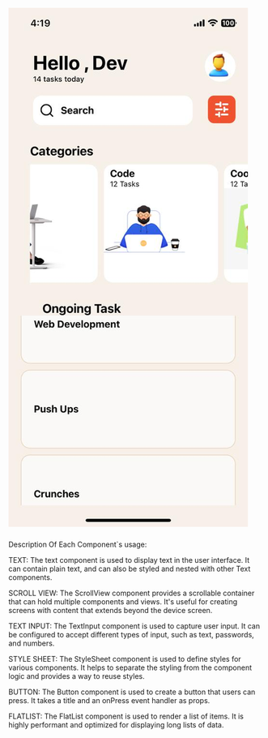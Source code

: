 #
# ![screenshot](screenshot.jpg)


Description Of Each Component`s usage:

TEXT: The text component is used to display text in the user interface. It can contain plain text, and can also be styled and nested with other Text components.

SCROLL VIEW: The ScrollView component provides a scrollable container that can hold multiple components and views. It's useful for creating screens with content that extends beyond the device screen.

TEXT INPUT: The TextInput component is used to capture user input. It can be configured to accept different types of input, such as text, passwords, and numbers.

STYLE SHEET: The StyleSheet component is used to define styles for various components. It helps to separate the styling from the component logic and provides a way to reuse styles.

BUTTON: The Button component is used to create a button that users can press. It takes a title and an onPress event handler as props.

FLATLIST: The FlatList component is used to render a list of items. It is highly performant and optimized for displaying long lists of data.